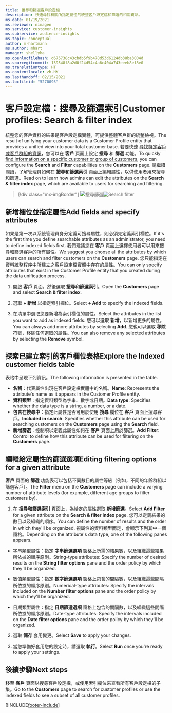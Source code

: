 ```yaml
---
title: 搜尋和篩選客戶設定檔
description: 快速尋找有關所指定屬性的統整客戶設定檔和篩選的相關資訊。
ms.date: 01/19/2021
ms.reviewer: nimagen
ms.service: customer-insights
ms.subservice: audience-insights
ms.topic: conceptual
author: m-hartmann
ms.author: mhart
manager: shellyha
ms.openlocfilehash: d675738c43cbdb5f9b478d53d6124db38ba3004d
ms.sourcegitcommit: 139548f8a2d0f24d54c4a6c404a743eeeb8ef8e0
ms.translationtype: HT
ms.contentlocale: zh-HK
ms.lasthandoff: 02/15/2021
ms.locfileid: "5270093"
---
```

# <a name="customer-profiles-search--filter-index"></a><span data-ttu-id="48833-103">客戶設定檔：搜尋及篩選索引</span><span class="sxs-lookup"><span data-stu-id="48833-103">Customer profiles: Search & filter index</span></span>

<span data-ttu-id="48833-104">統整您的客戶資料的結果是客戶設定檔實體，可提供整體客戶群的統整檢視。</span><span class="sxs-lookup"><span data-stu-id="48833-104">The result of unifying your customer data is a Customer Profile entity that provides a unified view into your total customer base.</span></span> <span data-ttu-id="48833-105">若要快速 [尋找特定客戶或客戶群組的資訊](customer-profiles.md)，您可以在 **客戶** 頁面上設定 **搜尋** 和 **篩選** 功能。</span><span class="sxs-lookup"><span data-stu-id="48833-105">To quickly [find information on a specific customer or group of customers](customer-profiles.md), you can configure the **Search** and **Filter** capabilities on the **Customers** page.</span></span> <span data-ttu-id="48833-106">請繼續閱讀，了解管理員如何在 **搜尋和篩選索引** 頁面上編輯屬性，以供使用者用來搜尋和篩選。</span><span class="sxs-lookup"><span data-stu-id="48833-106">Read on to learn how admins can edit the attributes on the **Search & filter index** page, which are available to users for searching and filtering.</span></span>

> [!div class="mx-imgBorder"]
> <span data-ttu-id="48833-107">![搜尋篩選](media/search-filter.png "搜尋篩選")</span><span class="sxs-lookup"><span data-stu-id="48833-107">![Search filter](media/search-filter.png "Search filter")</span></span>

## <a name="add-fields-and-specify-attributes"></a><span data-ttu-id="48833-108">新增欄位並指定屬性</span><span class="sxs-lookup"><span data-stu-id="48833-108">Add fields and specify attributes</span></span>

<span data-ttu-id="48833-109">如果是第一次以系統管理員身分定義可搜尋屬性，則必須先定義索引欄位。</span><span class="sxs-lookup"><span data-stu-id="48833-109">If it's the first time you define searchable attributes as an administrator, you need to define indexed fields first.</span></span> <span data-ttu-id="48833-110">我們建議您在 **客戶** 頁面上選擇使用者可以用來搜尋和篩選客戶的所有屬性。</span><span class="sxs-lookup"><span data-stu-id="48833-110">We suggest you choose all the attributes by which users can search and filter customers on the **Customers** page.</span></span> <span data-ttu-id="48833-111">您只能指定在資料統整程序中所建立之客戶設定檔實體中存在的屬性。</span><span class="sxs-lookup"><span data-stu-id="48833-111">You can only specify attributes that exist in the Customer Profile entity that you created during the data unification process.</span></span>

1. <span data-ttu-id="48833-112">開啟 **客戶** 頁面，然後選取 **搜尋和篩選索引**。</span><span class="sxs-lookup"><span data-stu-id="48833-112">Open the **Customers** page and select **Search & filter index**.</span></span>

2. <span data-ttu-id="48833-113">選取 **+ 新增** 以指定索引欄位。</span><span class="sxs-lookup"><span data-stu-id="48833-113">Select **+ Add** to specify the indexed fields.</span></span>

3. <span data-ttu-id="48833-114">在清單中選取您要新增為索引欄位的屬性。</span><span class="sxs-lookup"><span data-stu-id="48833-114">Select the attributes in the list you want to add as indexed fields.</span></span> <span data-ttu-id="48833-115">您可以選取 **新增**，以新增更多的屬性。</span><span class="sxs-lookup"><span data-stu-id="48833-115">You can always add more attributes by selecting **Add**.</span></span> <span data-ttu-id="48833-116">您也可以選取 **移除** 符號，移除任何選取的屬性。</span><span class="sxs-lookup"><span data-stu-id="48833-116">You can also remove any selected attributes by selecting the **Remove** symbol.</span></span>

## <a name="explore-the-indexed-customer-fields-table"></a><span data-ttu-id="48833-117">探索已建立索引的客戶欄位表格</span><span class="sxs-lookup"><span data-stu-id="48833-117">Explore the Indexed customer fields table</span></span>

<span data-ttu-id="48833-118">表格中呈現下列資訊。</span><span class="sxs-lookup"><span data-stu-id="48833-118">The following information is presented in the table.</span></span>

- <span data-ttu-id="48833-119">**名稱**：代表屬性出現在客戶設定檔實體中的名稱。</span><span class="sxs-lookup"><span data-stu-id="48833-119">**Name**: Represents the attribute's name as it appears in the Customer Profile entity.</span></span>
- <span data-ttu-id="48833-120">**資料類型**：指定資料類型為字串、數字或日期。</span><span class="sxs-lookup"><span data-stu-id="48833-120">**Data type**: Specifies whether the data type is a string, a number, or a date.</span></span>
- <span data-ttu-id="48833-121">**包含在搜尋中**：指定此屬性是否可用於使用 **搜尋** 欄位在 **客戶** 頁面上搜尋客戶。</span><span class="sxs-lookup"><span data-stu-id="48833-121">**Included in search**: Specifies whether this attribute can be used for searching customers on the **Customers** page using the **Search** field.</span></span>
- <span data-ttu-id="48833-122">**新增篩選**：控制項以定義此屬性如何在 **客戶** 頁面上用於篩選。</span><span class="sxs-lookup"><span data-stu-id="48833-122">**Add Filter**: Control to define how this attribute can be used for filtering on the **Customers** page.</span></span>

## <a name="editing-filtering-options-for-a-given-attribute"></a><span data-ttu-id="48833-123">編輯給定屬性的篩選選項</span><span class="sxs-lookup"><span data-stu-id="48833-123">Editing filtering options for a given attribute</span></span>

<span data-ttu-id="48833-124">**客戶** 頁面的 **篩選** 功能表可以包括不同數目的屬性等級（例如，不同的年齡群組以篩選客戶）。</span><span class="sxs-lookup"><span data-stu-id="48833-124">The **Filter** menu on the **Customers** page can include a varying number of attribute levels (for example, different age groups to filter customers by).</span></span>

1. <span data-ttu-id="48833-125">在 **搜尋和篩選索引** 頁面上，為給定的屬性選取 **新增篩選**。</span><span class="sxs-lookup"><span data-stu-id="48833-125">Select **Add Filter** for a given attribute on the **Search & filter index** page.</span></span> <span data-ttu-id="48833-126">您可以定義結果的數目以及組織的順序。</span><span class="sxs-lookup"><span data-stu-id="48833-126">You can define the number of results and the order in which they'll be organized.</span></span> <span data-ttu-id="48833-127">視屬性的資料類型而定，會顯示下列其中一個窗格。</span><span class="sxs-lookup"><span data-stu-id="48833-127">Depending on the attribute's data type, one of the following panes appears.</span></span>

- <span data-ttu-id="48833-128">字串類型屬性：指定 **字串篩選選項** 窗格上所需的結果數，以及組織這些結果所依據的順序原則。</span><span class="sxs-lookup"><span data-stu-id="48833-128">String-type attributes: Specify the number of desired results on the **String filter options** pane and the order policy by which they'll be organized.</span></span>

- <span data-ttu-id="48833-129">數值類型屬性：指定 **數字篩選選項** 窗格上包含的間隔數，以及組織這些間隔所依據的順序原則。</span><span class="sxs-lookup"><span data-stu-id="48833-129">Numerical-type attributes: Specify the intervals included on the **Number filter options** pane and the order policy by which they'll be organized.</span></span>

- <span data-ttu-id="48833-130">日期類型屬性：指定 **日期篩選選項** 窗格上包含的間隔數，以及組織這些間隔所依據的順序原則。</span><span class="sxs-lookup"><span data-stu-id="48833-130">Date-type attributes:  Specify the intervals included on the **Date filter options** pane and the order policy by which they'll be organized.</span></span>

2. <span data-ttu-id="48833-131">選取 **儲存** 套用變更。</span><span class="sxs-lookup"><span data-stu-id="48833-131">Select **Save** to apply your changes.</span></span>

3. <span data-ttu-id="48833-132">當您準備好套用您的設定時，請選取 **執行**。</span><span class="sxs-lookup"><span data-stu-id="48833-132">Select **Run** once you're ready to apply your settings.</span></span>

## <a name="next-steps"></a><span data-ttu-id="48833-133">後續步驟</span><span class="sxs-lookup"><span data-stu-id="48833-133">Next steps</span></span>

<span data-ttu-id="48833-134">移至 **客戶** 頁面以搜尋客戶設定檔，或使用索引欄位來查看所有客戶設定檔的子集。</span><span class="sxs-lookup"><span data-stu-id="48833-134">Go to the **Customers** page to search for customer profiles or use the indexed fields to see a subset of all customer profiles.</span></span>


[!INCLUDE[footer-include](../includes/footer-banner.md)]